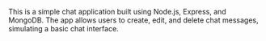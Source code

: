 This is a simple chat application built using Node.js, Express, and MongoDB. The app allows users to create, edit, and delete chat messages, simulating a basic chat interface.
